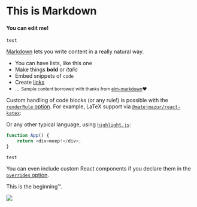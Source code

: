 

# This is Markdown

#### You can edit me!

`test`

[Markdown](http://daringfireball.net/projects/markdown/) lets you write content in a really natural way.

  * You can have lists, like this one
  * Make things **bold** or *italic*
  * Embed snippets of `code`
  * Create [links](/)
  * ...
<small>Sample content borrowed with thanks from [elm-markdown](http://elm-lang.org/examples/markdown)❤️</small>

Custom handling of code blocks (or any rule!) is possible with the [`renderRule` option](https://github.com/quantizor/markdown-to-jsx#optionsrenderrule). For example, LaTeX support via [`@matejmazur/react-katex`](https://www.npmjs.com/package/@matejmazur/react-katex):

Or any other typical language, using [`highlight.js`](https://highlightjs.org/):

~~~javascript
function App() {
    return <div>meep!</div>;
}
~~~

`test`

You can even include custom React components if you declare them in the [`overrides` option](https://github.com/quantizor/markdown-to-jsx/blob/main/README.md#optionsoverrides---rendering-arbitrary-react-components).

This is the beginning™️.

![](https://github.com/dev-alto/records-assets/blob/master/sfhacks/sfhacks_group-photo.png)
